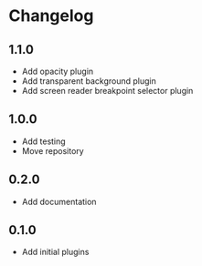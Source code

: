 # Changelog

## 1.1.0

- Add opacity plugin
- Add transparent background plugin
- Add screen reader breakpoint selector plugin

## 1.0.0

- Add testing
- Move repository

## 0.2.0

- Add documentation

## 0.1.0

- Add initial plugins
